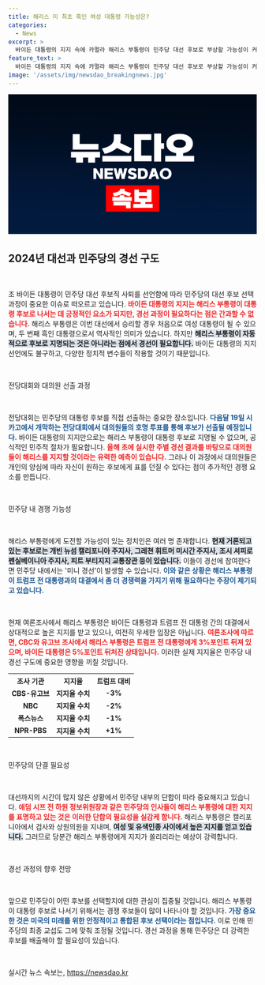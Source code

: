 ```yaml
---
title: 해리스 미 최초 흑인 여성 대통령 가능성은?
categories:
  - News
excerpt: >
  바이든 대통령의 지지 속에 카멀라 해리스 부통령이 민주당 대선 후보로 부상할 가능성이 커졌다. 그러나 경쟁자가 등장할 경우 미니 경선이 열릴 수 있으며, 해리스가 트럼프와의 대결에서 열세에 있는 상황에서 반전이 필요하다. 지원자는 누구일지 궁금증을 자아낸다.
feature_text: >
  바이든 대통령의 지지 속에 카멀라 해리스 부통령이 민주당 대선 후보로 부상할 가능성이 커졌다. 그러나 경쟁자가 등장할 경우 미니 경선이 열릴 수 있으며, 해리스가 트럼프와의 대결에서 열세에 있는 상황에서 반전이 필요하다. 지원자는 누구일지 궁금증을 자아낸다.
image: '/assets/img/newsdao_breakingnews.jpg'
---
```


<p><img src="/assets/img/newsdao_breakingnews.jpg" alt="bookingtag 속보" /></p>

<h2 data-ke-size="size26">2024년 대선과 민주당의 경선 구도</h2>

<p data-ke-size="size16">&nbsp;</p>

<p>조 바이든 대통령이 민주당 대선 후보직 사퇴를 선언함에 따라 민주당의 대선 후보 선택 과정이 중요한 이슈로 떠오르고 있습니다. <b><span style="color: #ee2323;">바이든 대통령의 지지는 해리스 부통령이 대통령 후보로 나서는 데 긍정적인 요소가 되지만, 경선 과정이 필요하다는 점은 간과할 수 없습니다.</span></b> 해리스 부통령은 이번 대선에서 승리할 경우 처음으로 여성 대통령이 될 수 있으며, 두 번째 흑인 대통령으로서 역사적인 의미가 있습니다. 하지만 <b><span style="background-color: #21538527;">해리스 부통령이 자동적으로 후보로 지명되는 것은 아니라는 점에서 경선이 필요합니다.</span></b> 바이든 대통령의 지지 선언에도 불구하고, 다양한 정치적 변수들이 작용할 것이기 때문입니다.</p>

<p data-ke-size="size16">&nbsp;</p>

<p>전당대회와 대의원 선출 과정</p>

<p data-ke-size="size16">&nbsp;</p>

<p>전당대회는 민주당의 대통령 후보를 직접 선출하는 중요한 장소입니다. <b><span style="color: #1a5490;">다음달 19일 시카고에서 개막하는 전당대회에서 대의원들의 호명 투표를 통해 후보가 선출될 예정입니다.</span></b> 바이든 대통령의 지지만으로는 해리스 부통령이 대통령 후보로 지명될 수 없으며, 공식적인 민주적 절차가 필요합니다. <b><span style="color: #ee2323;">올해 초에 실시한 주별 경선 결과를 바탕으로 대의원들이 해리스를 지지할 것이라는 유력한 예측이 있습니다.</span></b> 그러나 이 과정에서 대의원들은 개인의 양심에 따라 자신이 원하는 후보에게 표를 던질 수 있다는 점이 추가적인 경쟁 요소를 만듭니다.</p>

<p data-ke-size="size16">&nbsp;</p>

<p>민주당 내 경쟁 가능성</p>

<p data-ke-size="size16">&nbsp;</p>

<p>해리스 부통령에게 도전할 가능성이 있는 정치인은 여러 명 존재합니다. <b><span style="background-color: #21538527;">현재 거론되고 있는 후보로는 개빈 뉴섬 캘리포니아 주지사, 그레쳔 휘트머 미시간 주지사, 조시 셔피로 펜실베이니아 주지사, 피트 부티지지 교통장관 등이 있습니다.</span></b> 이들이 경선에 참여한다면 민주당 내에서는 '미니 경선'이 발생할 수 있습니다. <b><span style="color: #1a5490;">이와 같은 상황은 해리스 부통령이 트럼프 전 대통령과의 대결에서 좀 더 경쟁력을 가지기 위해 필요하다는 주장이 제기되고 있습니다.</span></b> </p>

<p data-ke-size="size16">&nbsp;</p>

<p>현재 여론조사에서 해리스 부통령은 바이든 대통령과 트럼프 전 대통령 간의 대결에서 상대적으로 높은 지지를 받고 있으나, 여전히 우세한 입장은 아닙니다. <b><span style="color: #ee2323;">여론조사에 따르면, CBC와 유고브 조사에서 해리스 부통령은 트럼프 전 대통령에게 3%포인트 뒤져 있으며, 바이든 대통령은 5%포인트 뒤처진 상태입니다.</span></b> 이러한 실제 지지율은 민주당 내 경선 구도에 중요한 영향을 끼칠 것입니다.</p>

<table style="width: 100%; border-collapse: collapse;">
    <tr>
        <th style="text-align: center;">조사 기관</th>
        <th style="text-align: center;">지지율</th>
        <th style="text-align: center;">트럼프 대비</th>
    </tr>
    <tr>
        <td style="text-align: center; height: 17px;"><b>CBS-유고브</b></td>
        <td style="text-align: center; height: 17px;"><b>지지율 수치</b></td>
        <td style="text-align: center; height: 17px;"><b>-3%</b></td>
    </tr>
    <tr>
        <td style="text-align: center; height: 17px;"><b>NBC</b></td>
        <td style="text-align: center; height: 17px;"><b>지지율 수치</b></td>
        <td style="text-align: center; height: 17px;"><b>-2%</b></td>
    </tr>
    <tr>
        <td style="text-align: center; height: 17px;"><b>폭스뉴스</b></td>
        <td style="text-align: center; height: 17px;"><b>지지율 수치</b></td>
        <td style="text-align: center; height: 17px;"><b>-1%</b></td>
    </tr>
    <tr>
        <td style="text-align: center; height: 17px;"><b>NPR-PBS</b></td>
        <td style="text-align: center; height: 17px;"><b>지지율 수치</b></td>
        <td style="text-align: center; height: 17px;"><b>+1%</b></td>
    </tr>
</table>

<p data-ke-size="size16">&nbsp;</p>

<p>민주당의 단결 필요성 </p>

<p data-ke-size="size16">&nbsp;</p>

<p>대선까지의 시간이 많지 않은 상황에서 민주당 내부의 단합이 따라 중요해지고 있습니다. <b><span style="color: #ee2323;">애덤 시프 전 하원 정보위원장과 같은 민주당의 인사들이 해리스 부통령에 대한 지지를 표명하고 있는 것은 이러한 단합의 필요성을 실감케 합니다.</span></b> 해리스 부통령은 캘리포니아에서 검사와 상원의원을 지내며, <b><span style="background-color: #21538527;">여성 및 유색인종 사이에서 높은 지지를 얻고 있습니다.</span></b> 그러므로 당분간 해리스 부통령에게 지지가 쏠리리라는 예상이 강력합니다.</p>

<p data-ke-size="size16">&nbsp;</p>

<p>경선 과정의 향후 전망</p>

<p data-ke-size="size16">&nbsp;</p>

<p>앞으로 민주당이 어떤 후보를 선택할지에 대한 관심이 집중될 것입니다. 해리스 부통령이 대통령 후보로 나서기 위해서는 경쟁 후보들이 많이 나타나야 할 것입니다. <b><span style="color: #1a5490;">가장 중요한 것은 미국의 미래를 위한 안정적이고 통합된 후보 선택이라는 점입니다.</span></b> 이로 인해 민주당의 최종 교섭도 그에 맞춰 조정될 것입니다. 경선 과정을 통해 민주당은 더 강력한 후보를 배출해야 할 필요성이 있습니다. </p>

<p data-ke-size="size16">&nbsp;</p>
실시간 뉴스 속보는, <a href="https://newsdao.kr" rel="dofollow">https://newsdao.kr</a>


